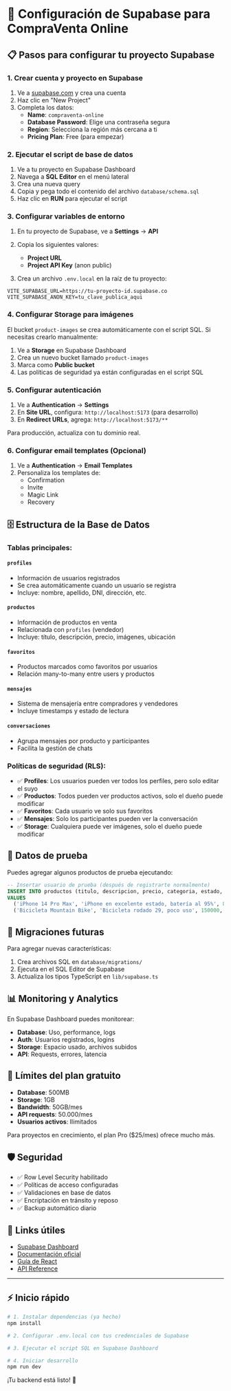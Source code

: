 # 🚀 Configuración de Supabase para CompraVenta Online

## 📋 Pasos para configurar tu proyecto Supabase

### 1. Crear cuenta y proyecto en Supabase

1. Ve a [supabase.com](https://supabase.com) y crea una cuenta
2. Haz clic en "New Project"
3. Completa los datos:
   - **Name**: `compraventa-online`
   - **Database Password**: Elige una contraseña segura
   - **Region**: Selecciona la región más cercana a ti
   - **Pricing Plan**: Free (para empezar)

### 2. Ejecutar el script de base de datos

1. Ve a tu proyecto en Supabase Dashboard
2. Navega a **SQL Editor** en el menú lateral
3. Crea una nueva query
4. Copia y pega todo el contenido del archivo `database/schema.sql`
5. Haz clic en **RUN** para ejecutar el script

### 3. Configurar variables de entorno

1. En tu proyecto de Supabase, ve a **Settings** → **API**
2. Copia los siguientes valores:
   - **Project URL**
   - **Project API Key** (anon public)

3. Crea un archivo `.env.local` en la raíz de tu proyecto:

```env
VITE_SUPABASE_URL=https://tu-proyecto-id.supabase.co
VITE_SUPABASE_ANON_KEY=tu_clave_publica_aqui
```

### 4. Configurar Storage para imágenes

El bucket `product-images` se crea automáticamente con el script SQL. Si necesitas crearlo manualmente:

1. Ve a **Storage** en Supabase Dashboard
2. Crea un nuevo bucket llamado `product-images`
3. Marca como **Public bucket**
4. Las políticas de seguridad ya están configuradas en el script SQL

### 5. Configurar autenticación

1. Ve a **Authentication** → **Settings**
2. En **Site URL**, configura: `http://localhost:5173` (para desarrollo)
3. En **Redirect URLs**, agrega: `http://localhost:5173/**`

Para producción, actualiza con tu dominio real.

### 6. Configurar email templates (Opcional)

1. Ve a **Authentication** → **Email Templates**
2. Personaliza los templates de:
   - Confirmation
   - Invite
   - Magic Link
   - Recovery

## 🗄️ Estructura de la Base de Datos

### Tablas principales:

#### `profiles`
- Información de usuarios registrados
- Se crea automáticamente cuando un usuario se registra
- Incluye: nombre, apellido, DNI, dirección, etc.

#### `productos`
- Información de productos en venta
- Relacionada con `profiles` (vendedor)
- Incluye: título, descripción, precio, imágenes, ubicación

#### `favoritos`
- Productos marcados como favoritos por usuarios
- Relación many-to-many entre users y productos

#### `mensajes`
- Sistema de mensajería entre compradores y vendedores
- Incluye timestamps y estado de lectura

#### `conversaciones`
- Agrupa mensajes por producto y participantes
- Facilita la gestión de chats

### Políticas de seguridad (RLS):

- ✅ **Profiles**: Los usuarios pueden ver todos los perfiles, pero solo editar el suyo
- ✅ **Productos**: Todos pueden ver productos activos, solo el dueño puede modificar
- ✅ **Favoritos**: Cada usuario ve solo sus favoritos
- ✅ **Mensajes**: Solo los participantes pueden ver la conversación
- ✅ **Storage**: Cualquiera puede ver imágenes, solo el dueño puede modificar

## 🧪 Datos de prueba

Puedes agregar algunos productos de prueba ejecutando:

```sql
-- Insertar usuario de prueba (después de registrarte normalmente)
INSERT INTO productos (titulo, descripcion, precio, categoria, estado, provincia, ciudad, codigo_postal, ubicacion, user_id)
VALUES 
  ('iPhone 14 Pro Max', 'iPhone en excelente estado, batería al 95%', 800000, 'Electrónica', 'Muy bueno', '1', '1', '1900', 'La Plata, Buenos Aires', 'tu-user-id-aqui'),
  ('Bicicleta Mountain Bike', 'Bicicleta rodado 29, poco uso', 150000, 'Deportes', 'Como nuevo', '1', '2', '7600', 'Mar del Plata, Buenos Aires', 'tu-user-id-aqui');
```

## 🔄 Migraciones futuras

Para agregar nuevas características:

1. Crea archivos SQL en `database/migrations/`
2. Ejecuta en el SQL Editor de Supabase
3. Actualiza los tipos TypeScript en `lib/supabase.ts`

## 📊 Monitoring y Analytics

En Supabase Dashboard puedes monitorear:
- **Database**: Uso, performance, logs
- **Auth**: Usuarios registrados, logins
- **Storage**: Espacio usado, archivos subidos
- **API**: Requests, errores, latencia

## 🚨 Límites del plan gratuito

- **Database**: 500MB
- **Storage**: 1GB
- **Bandwidth**: 50GB/mes
- **API requests**: 50.000/mes
- **Usuarios activos**: Ilimitados

Para proyectos en crecimiento, el plan Pro ($25/mes) ofrece mucho más.

## 🛡️ Seguridad

- ✅ Row Level Security habilitado
- ✅ Políticas de acceso configuradas
- ✅ Validaciones en base de datos
- ✅ Encriptación en tránsito y reposo
- ✅ Backup automático diario

## 🔗 Links útiles

- [Supabase Dashboard](https://supabase.com/dashboard)
- [Documentación oficial](https://supabase.io/docs)
- [Guía de React](https://supabase.io/docs/guides/with-react)
- [API Reference](https://supabase.io/docs/reference/javascript)

---

## ⚡ Inicio rápido

```bash
# 1. Instalar dependencias (ya hecho)
npm install

# 2. Configurar .env.local con tus credenciales de Supabase

# 3. Ejecutar el script SQL en Supabase Dashboard

# 4. Iniciar desarrollo
npm run dev
```

¡Tu backend está listo! 🎉